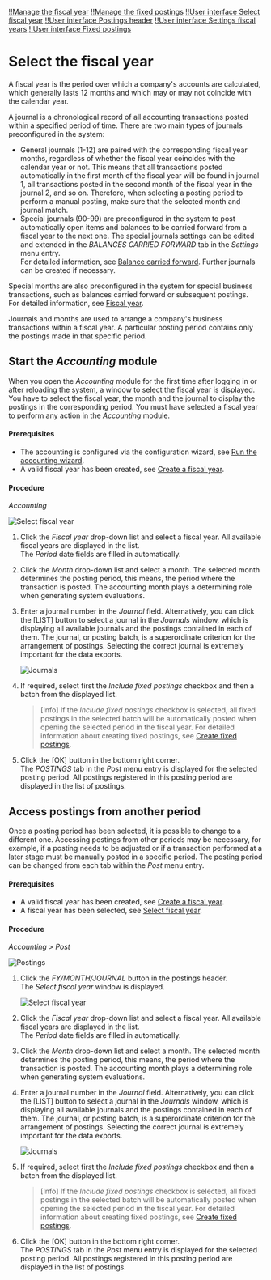 [!!Manage the fiscal year](../Integration/04_ManageFiscalYear.md)
[!!Manage the fixed postings](../Integration/06_ManageFixedBookings.md)
[!!User interface Select fiscal year](../UserInterface/00a_FiscalYear.md)
[!!User interface Postings header](../UserInterface/01_Header.md)
[!!User interface Settings fiscal years](../UserInterface/02d_FiscalYears.md)
[!!User interface Fixed postings](../UserInterface/02f_FixedBookings.md)

# Select the fiscal year

A fiscal year is the period over which a company's accounts are calculated, which generally lasts 12 months and which may or may not coincide with the calendar year.

A journal is a chronological record of all accounting transactions posted within a specified period of time. There are two main types of journals preconfigured in the system:
- General journals (1-12) are paired with the corresponding fiscal year months, regardless of whether the fiscal year coincides with the calendar year or not. This means that all transactions posted automatically in the first month of the fiscal year will be found in journal 1, all transactions posted in the second month of the fiscal year in the journal 2, and so on. Therefore, when selecting a posting period to perform a manual posting, make sure that the selected month and journal match.
- Special journals (90-99) are preconfigured in the system to post automatically open items and balances to be carried forward from a fiscal year to the next one. The special journals settings can be edited and extended in the *BALANCES CARRIED FORWARD* tab in the *Settings* menu entry.    
For detailed information, see [Balance carried forward](../UserInterface/02h_BalanceCarriedForward.md). Further journals can be created if necessary.

Special months are also preconfigured in the system for special business transactions, such as balances carried forward or subsequent postings.   
For detailed information, see [Fiscal year](../UserInterface/00a_FiscalYear.md).

Journals and months are used to arrange a company's business transactions within a fiscal year. A particular posting period contains only the postings made in that specific period.



## Start the *Accounting* module

When you open the *Accounting* module for the first time after logging in or after reloading the system, a window to select the fiscal year is displayed. You have to select the fiscal year, the month and the journal to display the postings in the corresponding period. You must have selected a fiscal year to perform any action in the *Accounting* module.

#### Prerequisites

- The accounting is configured via the configuration wizard, see [Run the accounting wizard](../Integration/01_RunAccountingWizard.md).
- A valid fiscal year has been created, see [Create a fiscal year](../Integration/04_ManageFiscalYear.md#create-a-fiscal-year).

#### Procedure

*Accounting*

![Select fiscal year](../../Assets/Screenshots/RetailSuiteAccounting/SelectFiscalYear.png "[Select fiscal year]")

1. Click the *Fiscal year* drop-down list and select a fiscal year. All available fiscal years are displayed in the list.    
    The *Period* date fields are filled in automatically.

2. Click the *Month* drop-down list and select a month. The selected month determines the posting period, this means, the period where the transaction is posted. The accounting month plays a determining role when generating system evaluations.

3. Enter a journal number in the *Journal* field. Alternatively, you can click the [LIST] button to select a journal in the *Journals* window, which is displaying all available journals and the postings contained in each of them. The journal, or posting batch, is a superordinate criterion for the arrangement of postings. Selecting the correct journal is extremely important for the data exports.

    ![Journals](../../Assets/Screenshots/RetailSuiteAccounting/Journals.png "[Journals]")

4. If required, select first the *Include fixed postings* checkbox and then a batch from the displayed list.

    > [Info] If the *Include fixed postings* checkbox is selected, all fixed postings in the selected batch will be automatically posted when opening the selected period in the fiscal year. For detailed information about creating fixed postings, see [Create fixed postings](../Integration/06_ManageFixedBookings.md#create-fixed-postings).

5. Click the [OK] button in the bottom right corner.   
    The *POSTINGS* tab in the *Post* menu entry is displayed for the selected posting period.  All postings registered in this posting period are displayed in the list of postings.



## Access postings from another period

Once a posting period has been selected, it is possible to change to a different one. Accessing postings from other periods may be necessary, for example, if a posting needs to be adjusted or if a transaction performed at a later stage must be manually posted in a specific period. The posting period can be changed from each tab within the *Post* menu entry.

#### Prerequisites

- A valid fiscal year has been created, see [Create a fiscal year](../Integration/04_ManageFiscalYear.md#create-a-fiscal-year).
- A fiscal year has been selected, see [Select fiscal year](./01_SelectFiscalYear.md).

#### Procedure

*Accounting > Post*

![Postings](../../Assets/Screenshots/RetailSuiteAccounting/Book/Bookings/Bookings.png "[Postings]")

1. Click the *FY/MONTH/JOURNAL* button in the postings header.  
    The *Select fiscal year* window is displayed.  

    ![Select fiscal year](../../Assets/Screenshots/RetailSuiteAccounting/SelectFiscalYear.png "[Select fiscal year]")

2. Click the *Fiscal year* drop-down list and select a fiscal year. All available fiscal years are displayed in the list.    
    The *Period* date fields are filled in automatically.

3. Click the *Month* drop-down list and select a month.  The selected month determines the posting period, this means, the period where the transaction is posted. The accounting month plays a determining role when generating system evaluations.

4. Enter a journal number in the *Journal* field. Alternatively, you can click the [LIST] button to select a journal in the *Journals* window, which is displaying all available journals and the postings contained in each of them. The journal, or posting batch, is a superordinate criterion for the arrangement of postings. Selecting the correct journal is extremely important for the data exports.

    ![Journals](../../Assets/Screenshots/RetailSuiteAccounting/Journals.png "[Journals]")

5. If required, select first the *Include fixed postings* checkbox and then a batch from the displayed list.

    > [Info] If the *Include fixed postings* checkbox is selected, all fixed postings in the selected batch will be automatically posted when opening the selected period in the fiscal year. For detailed information about creating fixed postings, see [Create fixed postings](../Integration/06_ManageFixedBookings.md#create-fixed-postings).

6. Click the [OK] button in the bottom right corner.   
    The *POSTINGS* tab in the *Post* menu entry is displayed for the selected posting period.  All postings registered in this posting period are displayed in the list of postings.
